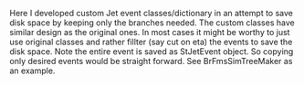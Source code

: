 Here I developed custom Jet event classes/dictionary in an attempt to save disk space by keeping only the branches needed. The custom classes have similar design as the original ones.
In most cases it might be worthy to just use original classes and rather fillter (say cut on eta) the events to save the disk space. Note the entire event is saved as StJetEvent object. So copying only desired events would be straight forward. See BrFmsSimTreeMaker as an example.



